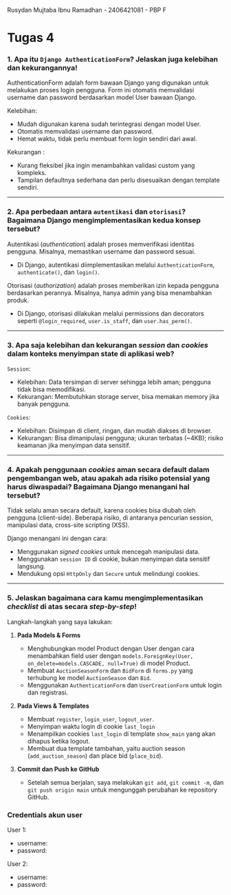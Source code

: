 Rusydan Mujtaba Ibnu Ramadhan -
2406421081 -
PBP F

# Tugas 4

### 1. Apa itu `Django AuthenticationForm`? Jelaskan juga kelebihan dan kekurangannya!

AuthenticationForm adalah form bawaan Django yang digunakan untuk melakukan proses login pengguna. Form ini otomatis memvalidasi username dan password berdasarkan model User bawaan Django.

Kelebihan:

- Mudah digunakan karena sudah terintegrasi dengan model User.
- Otomatis memvalidasi username dan password.
- Hemat waktu, tidak perlu membuat form login sendiri dari awal.

Kekurangan :

- Kurang fleksibel jika ingin menambahkan validasi custom yang kompleks.
- Tampilan defaultnya sederhana dan perlu disesuaikan dengan template sendiri.

---

### 2. Apa perbedaan antara `autentikasi` dan `otorisasi`? Bagaimana Django mengimplementasikan kedua konsep tersebut?

Autentikasi (_authentication_) adalah proses memverifikasi identitas pengguna. Misalnya, memastikan username dan password sesuai.
- Di Django, autentikasi diimplementasikan melalui `AuthenticationForm`, `authenticate()`, dan `login()`.

Otorisasi (_authorization_) adalah proses memberikan izin kepada pengguna berdasarkan perannya. Misalnya, hanya admin yang bisa menambahkan produk.
- Di Django, otorisasi dilakukan melalui permissions dan decorators seperti `@login_required`, `user.is_staff`, dan `user.has_perm()`.

---

### 3. Apa saja kelebihan dan kekurangan _session_ dan _cookies_ dalam konteks menyimpan state di aplikasi web?

`Session`:
- Kelebihan: Data tersimpan di server sehingga lebih aman; pengguna tidak bisa memodifikasi.
- Kekurangan: Membutuhkan storage server, bisa memakan memory jika banyak pengguna.

`Cookies`:
- Kelebihan: Disimpan di client, ringan, dan mudah diakses di browser.
- Kekurangan: Bisa dimanipulasi pengguna; ukuran terbatas (~4KB); risiko keamanan jika menyimpan data sensitif.

---

### 4. Apakah penggunaan _cookies_ aman secara default dalam pengembangan web, atau apakah ada risiko potensial yang harus diwaspadai? Bagaimana Django menangani hal tersebut?

Tidak selalu aman secara default, karena cookies bisa diubah oleh pengguna (client-side). Beberapa risiko, di antaranya pencurian session, manipulasi data, cross-site scripting (XSS).

Django menangani ini dengan cara:
- Menggunakan _signed cookies_ untuk mencegah manipulasi data.
- Menggunakan `session ID` di cookie, bukan menyimpan data sensitif langsung.
- Mendukung opsi `HttpOnly` dan `Secure` untuk melindungi cookies.

---

### 5. Jelaskan bagaimana cara kamu mengimplementasikan _checklist_ di atas secara _step-by-step_!

Langkah-langkah yang saya lakukan:

1. **Pada Models & Forms**

   - Menghubungkan model Product dengan User dengan cara menambahkan field user dengan `models.ForeignKey(User, on_delete=models.CASCADE, null=True)` di model Product.
   - Membuat `AuctionSeasonForm` dan `BidForm` di `forms.py` yang terhubung ke model `AuctionSeason` dan `Bid`.
   - Menggunakan `AuthenticationForm` dan `UserCreationForm` untuk login dan registrasi.

2. **Pada Views & Templates**

   - Membuat `register`, `login_user`, `logout_user`.
   - Menyimpan waktu login di cookie `last_login`
   - Menampilkan cookies `last_login` di template `show_main` yang akan dihapus ketika logout.
   - Membuat dua template tambahan, yaitu auction season (`add_auction_season`) dan place bid (`place_bid`).

3. **Commit dan Push ke GitHub**
   - Setelah semua berjalan, saya melakukan `git add`, `git commit -m`, dan `git push origin main` untuk mengunggah perubahan ke repository GitHub.

### Credentials akun user
User 1:
- username:
- password: 

User 2:
- username:
- password: